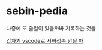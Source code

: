 # sebin-pedia
나중에 또 쓸일이 있을까봐 기록하는 것들

[갑자기 vscode로 서버접속 안될 때](https://github.com/sebinyday/sebin-pedia/blob/main/%EA%B0%91%EC%9E%90%EA%B8%B0%20vscode%EB%A1%9C%20%EC%84%9C%EB%B2%84%EC%A0%91%EC%86%8D%20%EC%95%88%EB%90%A0%20%EB%95%8C)
